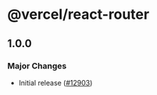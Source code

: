 # @vercel/react-router

## 1.0.0

### Major Changes

- Initial release ([#12903](https://github.com/vercel/vercel/pull/12903))
